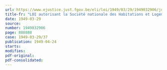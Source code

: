 ```yaml
---
url: https://www.ejustice.just.fgov.be/eli/loi/1949/03/29/1949032906/justel
title-fr: "LOI autorisant la Société nationale des Habitations et Logements à bon marché et la Société nationale de la Petite Propriété terrienne à émettre sous la garantie de l'Etat : la première un nouvel emprunt de 180 millions, la deuxième un emprunt de 20 millions de francs pour la construction de maisons à l'usage d'ouvriers mineurs"
date: 1949-03-29
source:
number: 1949032906
page: 888888
case: 1949-03-29/37
publication: 1949-04-24
starts:
modifies:
pdf-original:
pdf-consolidated:
---
```



